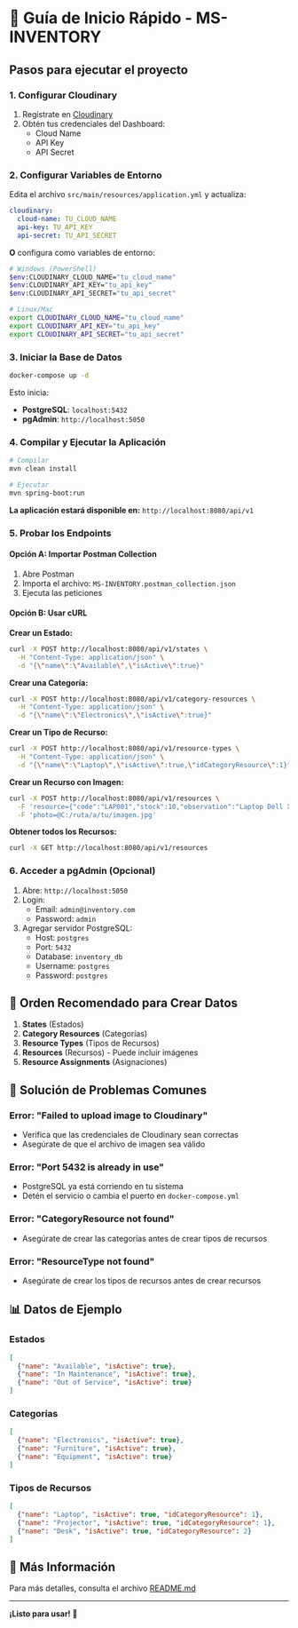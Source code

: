 # 🚀 Guía de Inicio Rápido - MS-INVENTORY

## Pasos para ejecutar el proyecto

### 1. Configurar Cloudinary

1. Regístrate en [Cloudinary](https://cloudinary.com/)
2. Obtén tus credenciales del Dashboard:
   - Cloud Name
   - API Key
   - API Secret

### 2. Configurar Variables de Entorno

Edita el archivo `src/main/resources/application.yml` y actualiza:

```yaml
cloudinary:
  cloud-name: TU_CLOUD_NAME
  api-key: TU_API_KEY
  api-secret: TU_API_SECRET
```

**O** configura como variables de entorno:

```bash
# Windows (PowerShell)
$env:CLOUDINARY_CLOUD_NAME="tu_cloud_name"
$env:CLOUDINARY_API_KEY="tu_api_key"
$env:CLOUDINARY_API_SECRET="tu_api_secret"

# Linux/Mac
export CLOUDINARY_CLOUD_NAME="tu_cloud_name"
export CLOUDINARY_API_KEY="tu_api_key"
export CLOUDINARY_API_SECRET="tu_api_secret"
```

### 3. Iniciar la Base de Datos

```bash
docker-compose up -d
```

Esto inicia:
- **PostgreSQL**: `localhost:5432`
- **pgAdmin**: `http://localhost:5050`

### 4. Compilar y Ejecutar la Aplicación

```bash
# Compilar
mvn clean install

# Ejecutar
mvn spring-boot:run
```

**La aplicación estará disponible en:** `http://localhost:8080/api/v1`

### 5. Probar los Endpoints

#### Opción A: Importar Postman Collection

1. Abre Postman
2. Importa el archivo: `MS-INVENTORY.postman_collection.json`
3. Ejecuta las peticiones

#### Opción B: Usar cURL

**Crear un Estado:**
```bash
curl -X POST http://localhost:8080/api/v1/states \
  -H "Content-Type: application/json" \
  -d "{\"name\":\"Available\",\"isActive\":true}"
```

**Crear una Categoría:**
```bash
curl -X POST http://localhost:8080/api/v1/category-resources \
  -H "Content-Type: application/json" \
  -d "{\"name\":\"Electronics\",\"isActive\":true}"
```

**Crear un Tipo de Recurso:**
```bash
curl -X POST http://localhost:8080/api/v1/resource-types \
  -H "Content-Type: application/json" \
  -d "{\"name\":\"Laptop\",\"isActive\":true,\"idCategoryResource\":1}"
```

**Crear un Recurso con Imagen:**
```bash
curl -X POST http://localhost:8080/api/v1/resources \
  -F 'resource={"code":"LAP001","stock":10,"observation":"Laptop Dell XPS","idResourceType":1,"idState":1}' \
  -F 'photo=@C:/ruta/a/tu/imagen.jpg'
```

**Obtener todos los Recursos:**
```bash
curl -X GET http://localhost:8080/api/v1/resources
```

### 6. Acceder a pgAdmin (Opcional)

1. Abre: `http://localhost:5050`
2. Login:
   - Email: `admin@inventory.com`
   - Password: `admin`
3. Agregar servidor PostgreSQL:
   - Host: `postgres`
   - Port: `5432`
   - Database: `inventory_db`
   - Username: `postgres`
   - Password: `postgres`

## 📝 Orden Recomendado para Crear Datos

1. **States** (Estados)
2. **Category Resources** (Categorías)
3. **Resource Types** (Tipos de Recursos)
4. **Resources** (Recursos) - Puede incluir imágenes
5. **Resource Assignments** (Asignaciones)

## 🛑 Solución de Problemas Comunes

### Error: "Failed to upload image to Cloudinary"
- Verifica que las credenciales de Cloudinary sean correctas
- Asegúrate de que el archivo de imagen sea válido

### Error: "Port 5432 is already in use"
- PostgreSQL ya está corriendo en tu sistema
- Detén el servicio o cambia el puerto en `docker-compose.yml`

### Error: "CategoryResource not found"
- Asegúrate de crear las categorías antes de crear tipos de recursos

### Error: "ResourceType not found"
- Asegúrate de crear los tipos de recursos antes de crear recursos

## 📊 Datos de Ejemplo

### Estados
```json
[
  {"name": "Available", "isActive": true},
  {"name": "In Maintenance", "isActive": true},
  {"name": "Out of Service", "isActive": true}
]
```

### Categorías
```json
[
  {"name": "Electronics", "isActive": true},
  {"name": "Furniture", "isActive": true},
  {"name": "Equipment", "isActive": true}
]
```

### Tipos de Recursos
```json
[
  {"name": "Laptop", "isActive": true, "idCategoryResource": 1},
  {"name": "Projector", "isActive": true, "idCategoryResource": 1},
  {"name": "Desk", "isActive": true, "idCategoryResource": 2}
]
```

## 📖 Más Información

Para más detalles, consulta el archivo [README.md](README.md)

---

**¡Listo para usar! 🎉**
